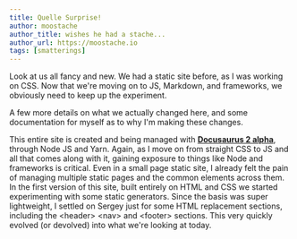 ```yaml
---
title: Quelle Surprise! 
author: moostache 
author_title: wishes he had a stache... 
author_url: https://moostache.io
tags: [smatterings]
---
```


Look at us all fancy and new. We had a static site before, as I was working on CSS. Now that we're moving on to JS, Markdown, and frameworks, we obviously need to keep up the experiment. 

A few more details on what we actually changed here, and some documentation for myself as to why I'm making these changes.

This entire site is created and being managed with <a href="https://v2.docusaurus.io/" target="_blank">**Docusaurus 2 alpha**</a>, through Node JS and Yarn.
Again, as I move on from straight CSS to JS and all that comes along with it, gaining exposure to things like Node and frameworks is critical. Even in a small page static site, I already felt the pain of managing multiple static pages and the common elements across them. In the first version of this site, built entirely on HTML and CSS we started experimenting with some static generators. Since the basis was super lightweight, I settled on Sergey just for some HTML replacement sections, including the &lt;header&gt; &lt;nav&gt; and &lt;footer&gt; sections. This very quickly evolved (or devolved) into what we're looking at today.